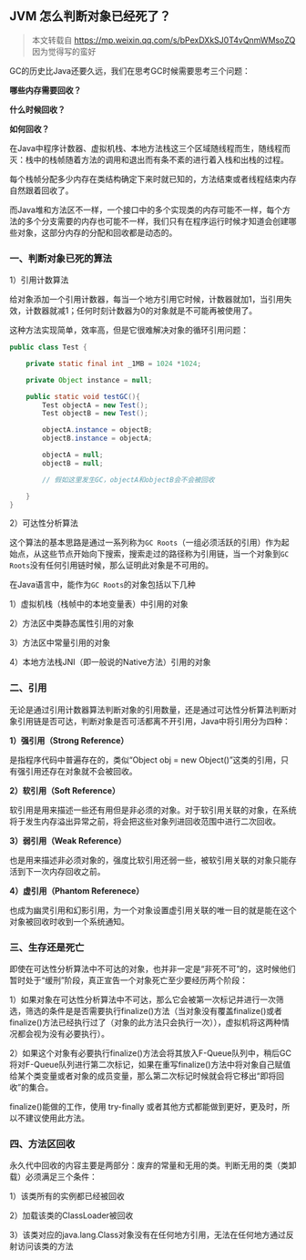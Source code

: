 ## JVM 怎么判断对象已经死了？

> 本文转载自 https://mp.weixin.qq.com/s/bPexDXkSJ0T4vQnmWMsoZQ 因为觉得写的蛮好

GC的历史比Java还要久远，我们在思考GC时候需要思考三个问题：

**哪些内存需要回收？**

**什么时候回收？**

**如何回收？**

在Java中程序计数器、虚拟机栈、本地方法栈这三个区域随线程而生，随线程而灭：栈中的栈帧随着方法的调用和退出而有条不紊的进行着入栈和出栈的过程。

每个栈帧分配多少内存在类结构确定下来时就已知的，方法结束或者线程结束内存自然跟着回收了。

而Java堆和方法区不一样，一个接口中的多个实现类的内存可能不一样，每个方法的多个分支需要的内存也可能不一样，我们只有在程序运行时候才知道会创建哪些对象，这部分内存的分配和回收都是动态的。

### 一、判断对象已死的算法

1）引用计数算法

给对象添加一个引用计数器，每当一个地方引用它时候，计数器就加1，当引用失效，计数器就减1；任何时刻计数器为0的对象就是不可能再被使用了。

这种方法实现简单，效率高，但是它很难解决对象的循环引用问题：

```java
public class Test {

    private static final int _1MB = 1024 *1024;

    private Object instance = null;

    public static void testGC(){
        Test objectA = new Test();
        Test objectB = new Test();

        objectA.instance = objectB;
        objectB.instance = objectA;

        objectA = null;
        objectB = null;

        // 假如这里发生GC，objectA和objectB会不会被回收

    }
}
```

2）可达性分析算法

这个算法的基本思路是通过一系列称为`GC Roots`（一组必须活跃的引用）作为起始点，从这些节点开始向下搜索，搜索走过的路径称为引用链，当一个对象到`GC Roots`没有任何引用链时候，那么证明此对象是不可用的。

在Java语言中，能作为`GC Roots`的对象包括以下几种

1）虚拟机栈（栈帧中的本地变量表）中引用的对象

2）方法区中类静态属性引用的对象

3）方法区中常量引用的对象

4）本地方法栈JNI（即一般说的Native方法）引用的对象

### 二、引用

无论是通过引用计数器算法判断对象的引用数量，还是通过可达性分析算法判断对象引用链是否可达，判断对象是否可活都离不开引用，Java中将引用分为四种：

**1）强引用（Strong Reference）**

是指程序代码中普遍存在的，类似“Object obj = new Object()”这类的引用，只有强引用还存在对象就不会被回收。

**2）软引用（Soft Reference）**

软引用是用来描述一些还有用但是非必须的对象。对于软引用关联的对象，在系统将于发生内存溢出异常之前，将会把这些对象列进回收范围中进行二次回收。

**3）弱引用（Weak Reference）**

也是用来描述非必须对象的，强度比软引用还弱一些，被软引用关联的对象只能存活到下一次内存回收之前。

**4）虚引用（Phantom Referenece）**

也成为幽灵引用和幻影引用，为一个对象设置虚引用关联的唯一目的就是能在这个对象被回收时收到一个系统通知。

### 三、生存还是死亡

即使在可达性分析算法中不可达的对象，也并非一定是“非死不可”的，这时候他们暂时处于“缓刑”阶段，真正宣告一个对象死亡至少要经历两个阶段：

1）如果对象在可达性分析算法中不可达，那么它会被第一次标记并进行一次筛选，筛选的条件是是否需要执行finalize()方法（当对象没有覆盖finalize()或者finalize()方法已经执行过了（对象的此方法只会执行一次）），虚拟机将这两种情况都会视为没有必要执行）。

2）如果这个对象有必要执行finalize()方法会将其放入F-Queue队列中，稍后GC将对F-Queue队列进行第二次标记，如果在重写finalize()方法中将对象自己赋值给某个类变量或者对象的成员变量，那么第二次标记时候就会将它移出“即将回收”的集合。

finalize()能做的工作，使用 try-finally 或者其他方式都能做到更好，更及时，所以不建议使用此方法。

### 四、方法区回收

永久代中回收的内容主要是两部分：废弃的常量和无用的类。判断无用的类（类卸载）必须满足三个条件：

1）该类所有的实例都已经被回收

2）加载该类的ClassLoader被回收

3）该类对应的java.lang.Class对象没有在任何地方引用，无法在任何地方通过反射访问该类的方法